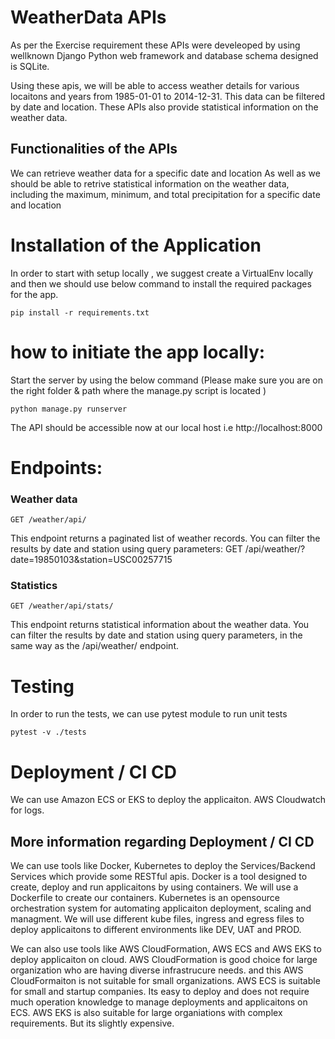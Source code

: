 # WeatherData APIs
As per the Exercise requirement these APIs were develeoped by using wellknown Django Python web framework and database schema designed is SQLite.

Using these apis, we will be able to access weather details for various locaitons and years from 1985-01-01 to 2014-12-31. This data can be filtered by date and location. These APIs also provide statistical information on the weather data.

## Functionalities of the APIs
We can retrieve weather data for a specific date and location
As well as we should be able to retrive statistical information on the weather data, including the maximum, minimum, and total precipitation for a specific date and location

# Installation of the Application
In order to start with setup locally , we suggest create a VirtualEnv locally and then we should use below command to install the required packages for the app.

```
pip install -r requirements.txt
```

# how to initiate the app locally:
Start the server by using the below command (Please make sure you are on the right folder & path where the manage.py script is located )
```
python manage.py runserver
```
The API  should be accessible now at our local host i.e http://localhost:8000

# Endpoints:

### Weather data
```
GET /weather/api/
```
This endpoint returns a paginated list of weather records. You can filter the results by date and station using query parameters:
GET /api/weather/?date=19850103&station=USC00257715

### Statistics
```
GET /weather/api/stats/
```
This endpoint returns statistical information about the weather data. You can filter the results by date and station using query parameters, in the same way as the /api/weather/ endpoint.

# Testing
In order to run the tests, we can use pytest module to run unit tests
```
pytest -v ./tests
```

# Deployment / CI CD
We can use Amazon ECS or EKS to deploy the applicaiton. AWS Cloudwatch for logs.

## More information regarding Deployment / CI CD
We can use tools like Docker, Kubernetes to deploy the Services/Backend Services which provide some RESTful apis.
Docker is a tool designed to create, deploy and run applicaitons by using containers. We will use a Dockerfile to create our containers.
Kubernetes is an opensource orchestration system for automating applicaiton deployment, scaling and managment. We will use different kube files, ingress and egress files to deploy applicaitons to different environments like DEV, UAT and PROD.

We can also use tools like AWS CloudFormation, AWS ECS and AWS EKS to deploy applicaiton on cloud.
AWS CloudFormation is good choice for large organization who are having diverse infrastrucure needs. and this AWS CloudFormaiton is not suitable for small organizations.
AWS ECS is suitable for small and startup companies. Its easy to deploy and does not require much operation knowledge to manage deployments and applicaitons on ECS.
AWS EKS is also suitable for large organiations with complex requirements. But its slightly expensive.

